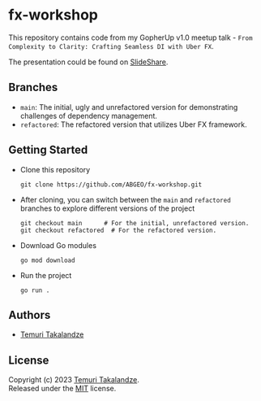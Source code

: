 # fx-workshop

This repository contains code from my GopherUp v1.0 meetup talk - `From Complexity to Clarity:
Crafting Seamless DI with Uber FX`.

The presentation could be found on [SlideShare](https://www.slideshare.net/TemuriTakalandze/from-complexity-to-clarity-crafting-seamless-di-with-uber-fx).

## Branches

- `main`: The initial, ugly and unrefactored version for demonstrating challenges of dependency management.
- `refactored`: The refactored version that utilizes Uber FX framework.

## Getting Started

- Clone this repository

    ```shell
    git clone https://github.com/ABGEO/fx-workshop.git
    ```

- After cloning, you can switch between the `main` and `refactored` branches to explore different versions of the
  project

    ```shell
    git checkout main      # For the initial, unrefactored version.
    git checkout refactored  # For the refactored version.
    ```

- Download Go modules

   ```shell
   go mod download
   ```

- Run the project

    ```shell
    go run .
    ```

## Authors

- [Temuri Takalandze](https://abgeo.dev)

## License

Copyright (c) 2023 [Temuri Takalandze](https://abgeo.dev).  
Released under the [MIT](LICENSE) license.
